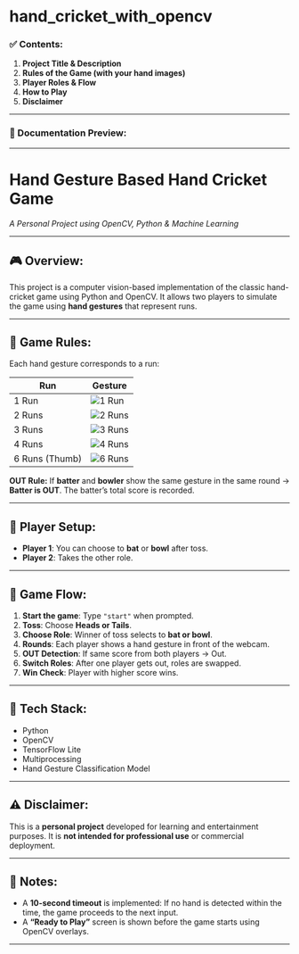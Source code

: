 # hand_cricket_with_opencv

### ✅ Contents:

1. **Project Title & Description**
2. **Rules of the Game (with your hand images)**
3. **Player Roles & Flow**
4. **How to Play**
5. **Disclaimer**

---

### 📄 Documentation Preview:

---

# Hand Gesture Based Hand Cricket Game

*A Personal Project using OpenCV, Python & Machine Learning*

---

## 🎮 Overview:

This project is a computer vision-based implementation of the classic hand-cricket game using Python and OpenCV. It allows two players to simulate the game using **hand gestures** that represent runs.

---

## 🧠 Game Rules:

Each hand gesture corresponds to a run:

| Run            | Gesture                        |
| -------------- | ------------------------------ |
| 1 Run          | ![1 Run](c1.jpeg)  |
| 2 Runs         | ![2 Runs](c2.jpeg) |
| 3 Runs         | ![3 Runs](c3.jpeg) |
| 4 Runs         | ![4 Runs](c4.jpeg) |
| 6 Runs (Thumb) | ![6 Runs](c6.jpeg) |

**OUT Rule:**
If **batter** and **bowler** show the same gesture in the same round → **Batter is OUT**.
The batter’s total score is recorded.

---

## 👥 Player Setup:

* **Player 1**: You can choose to **bat** or **bowl** after toss.
* **Player 2**: Takes the other role.

---

## 🏏 Game Flow:

1. **Start the game**: Type `"start"` when prompted.
2. **Toss**: Choose **Heads or Tails**.
3. **Choose Role**: Winner of toss selects to **bat or bowl**.
4. **Rounds**: Each player shows a hand gesture in front of the webcam.
5. **OUT Detection**: If same score from both players → Out.
6. **Switch Roles**: After one player gets out, roles are swapped.
7. **Win Check**: Player with higher score wins.

---

## 🧪 Tech Stack:

* Python
* OpenCV
* TensorFlow Lite
* Multiprocessing
* Hand Gesture Classification Model

---

## ⚠️ Disclaimer:

This is a **personal project** developed for learning and entertainment purposes. It is **not intended for professional use** or commercial deployment.

---

## 📌 Notes:

* A **10-second timeout** is implemented: If no hand is detected within the time, the game proceeds to the next input.
* A **“Ready to Play”** screen is shown before the game starts using OpenCV overlays.

---

